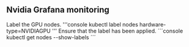 ## Nvidia Grafana monitoring
Label the GPU nodes.
'''console
kubectl label nodes <gpu-node-name> hardware-type=NVIDIAGPU
'''
Ensure that the label has been applied.
´´´console
kubectl get nodes --show-labels
´´´
